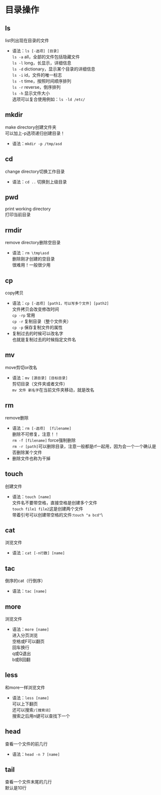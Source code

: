 # 目录操作
## ls
list列出现在目录的文件
+ 语法：`ls [-选项] [目录]`\
`ls -a` all，全部的文件包括隐藏文件\
`ls -l` long，长显示，详细信息\
`ls -d` dictionary，显示某个目录的详细信息\
`ls -i` id，文件的唯一标志\
`ls -t` time，按照时间顺序排列\
`ls -r` reverse，倒序排列\
`ls -h` 显示文件大小\
选项可以复合使用例如：`ls -ld /etc/`

## mkdir
make directory创建文件夹\
可以加上-p选项递归创建目录！
+ 语法：`mkdir -p /tmp/asd`

## cd
change directory切换工作目录
+ 语法：`cd ..` 切换到上级目录

## pwd
print working directory\
打印当前目录

## rmdir
remove directory删除空目录
+ 语法：`rm \tmp\asd`\
删除刚才创建的空目录\
很难用！一般很少用

## cp
copy拷贝
+ 语法：`cp [-选项] [path1，可以写多个文件] [path2]`\
文件拷贝会改变修改时间\
`cp -rp`  常用\
`cp -r`  复制目录（整个文件夹）\
`cp -p`  保存复制文件的属性
+ 复制过去的时候可以改名字\
也就是复制过去的时候指定文件名

## mv
move剪切or改名
+ 语法：`mv [源目录] [目标目录]`\
剪切目录（文件夹或者文件）\
`mv 文件 新名字`在当前文件夹移动，就是改名

## rm
remove删除
+ 语法：`rm [-选项]  [filename]`\
删除不可修复，注意！！\
`rm -f [filename]` force强制删除\
`rm -r [path]`可以删除目录，注意一般都是rf一起用，因为会一个一个确认是否删除某个文件
+ 删除文件也称为干掉

## touch
创建文件
+ 语法：`touch [name]`\
文件名不要带空格，直接空格是创建多个文件\
`touch file1 file2`这是创建两个文件\
带着引号可以创建带空格的文件:`touch "a bcd"`\

## cat
浏览文件
+ 语法：`cat [-n行数] [name]`

## tac
倒序的cat（行倒序）
+ 语法：`tac [name]`

## more
浏览文件
+ 语法：`more [name]`\
进入分页浏览\
空格或F可以翻页\
回车换行\
q或Q退出\
b或B回翻

## less
和more一样浏览文件
+ 语法：`less [name]`\
可以上下翻页\
还可以搜索`/[搜索词]`\
搜索之后用n键可以查找下一个

## head
查看一个文件的前几行
+ 语法：`head -n 7 [name]`

## tail
查看一个文件末尾的几行\
默认是10行

## 




